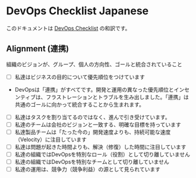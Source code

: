 # DevOps Checklist Japanese

このドキュメントは [DevOps Checklist](http://devopschecklist.com/) の和訳です。

## Alignment (連携)

組織のビジョンが、グループ、個人の方向性、ゴールと統合されていること

- [ ] 私達はビジネスの目的について優先順位をつけています
 - DevOpsは「連携」がすべてです。開発と運用の異なった優先順位とインセンティブは、フラストレーションとトラブルを生み出しました。「連携」は共通のゴールに向かって統合することから生まれます。
- [ ] 私達はタスクを割り当てるのではなく、進んで引き受けています。
- [ ] 私達のチームは会社のビジョンと一致する、明確な目標を持っています
- [ ] 私達製品チームは「たった今の」開発速度よりも、持続可能な速度（Velocity）に注目しています
- [ ] 私達は問題が起きた時間よりも、解決（修復）した時間に注目しています
- [ ] 私達の組織ではDevOpsを特別なロール（役割）として切り離していません
- [ ] 私達の組織ではDevOpsを特別なチームとして切り離していません
- [ ] 私達の運用は、競争力（競争利益）の源として見られています

